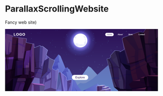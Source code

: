 # ParallaxScrollingWebsite
Fancy web site)

<img src="img/Screenshot_1.png" alt="HowDoesItLookLike">
